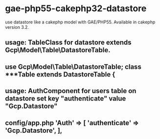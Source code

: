# gae-php55-cakephp32-datastore
use datastore like a cakephp model with GAE/PHP55.
Available in cakephp version 3.2.

usage:
TableClass for datastore
extends Gcp\Model\Table\DatastoreTable.
----------------------------------------------------
use Gcp\Model\Table\DatastoreTable;
class ***Table extends DatastoreTable {
----------------------------------------------------

usage:
AuthComponent for users table on datastore
set key "authenticate" value "Gcp.Datastore"
----------------------------------------------------
config/app.php
'Auth' => [
        'authenticate' => 'Gcp.Datastore',
    ],
----------------------------------------------------
